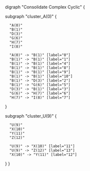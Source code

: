 digraph "Consolidate Complex Cyclic" {

  subgraph "cluster_A(0)" {

      "A(0)"
      "B(1)"
      "D(3)"
      "G(6)"
      "H(7)"
      "I(8)"

      "A(0)" -> "B(1)" [label="0"]
      "B(1)" -> "B(1)" [label="1"]
      "B(1)" -> "B(1)" [label="4"]
      "B(1)" -> "B(1)" [label="8"]
      "B(1)" -> "B(1)" [label="9"]
      "B(1)" -> "B(1)" [label="10"]
      "B(1)" -> "D(3)" [label="2"]
      "B(1)" -> "G(6)" [label="5"]
      "D(3)" -> "B(1)" [label="3"]
      "G(6)" -> "H(7)" [label="6"]
      "H(7)" -> "I(8)" [label="7"]

  }

  subgraph "cluster_U(9)" {

      "U(9)"
      "X(10)"
      "Y(11)"
      "Z(12)"

      "U(9)" -> "X(10)" [label="11"]
      "U(9)" -> "Z(12)" [label="13"]
      "X(10)" -> "Y(11)" [label="12"]

  }
}
